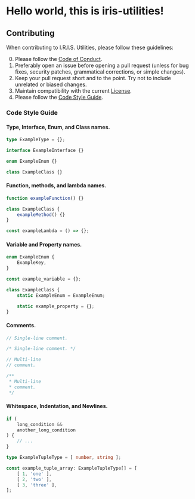 # Hello world, this is iris-utilities!

## Contributing

When contributing to I.R.I.S. Utilities, please follow these guidelines:

0. Please follow the [Code of Conduct](CODE_OF_CONDUCT.md).
1. Preferably open an issue before opening a pull request (unless for bug fixes, security patches, grammatical corrections, or simple changes).
2. Keep your pull request short and to the point. Try not to include unrelated or biased changes.
3. Maintain compatibility with the current [License](LICENSE.md).
4. Please follow the [Code Style Guide](#code-style-guide).

### Code Style Guide

#### Type, Interface, Enum, and Class names.

```ts
type ExampleType = {};

interface ExampleInterface {}

enum ExampleEnum {}

class ExampleClass {}
```

#### Function, methods, and lambda names.

```ts
function exampleFunction() {}

class ExampleClass {
    exampleMethod() {}
}

const exampleLambda = () => {};
```

#### Variable and Property names.

```ts
enum ExampleEnum {
    ExampleKey,
}

const example_variable = {};

class ExampleClass {
    static ExampleEnum = ExampleEnum;

    static example_property = {};
}
```

#### Comments.

```ts
// Single-line comment.

/* Single-line comment. */

// Multi-line
// comment.

/**
 * Multi-line
 * comment.
 */
```

#### Whitespace, Indentation, and Newlines.

```ts
if (
    long_condition &&
    another_long_condition
) {
    // ...
}

type ExampleTupleType = [ number, string ];

const example_tuple_array: ExampleTupleType[] = [
    [ 1, 'one' ],
    [ 2, 'two' ],
    [ 3, 'three' ],
];
```
